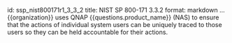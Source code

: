 id: ssp_nist800171r1_3_3_2
title: NIST SP 800-171 3.3.2
format: markdown
...
{{organization}} uses QNAP {{questions.product_name}} (NAS) to ensure that the actions of individual system users can be uniquely traced to those users so they can be held accountable for their actions.

